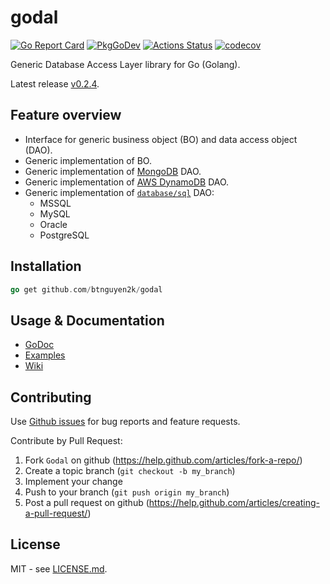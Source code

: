 # godal

[![Go Report Card](https://goreportcard.com/badge/github.com/btnguyen2k/godal)](https://goreportcard.com/report/github.com/btnguyen2k/godal)
[![PkgGoDev](https://pkg.go.dev/badge/github.com/btnguyen2k/godal)](https://pkg.go.dev/github.com/btnguyen2k/godal)
[![Actions Status](https://github.com/btnguyen2k/godal/workflows/godal/badge.svg)](https://github.com/btnguyen2k/godal/actions)
[![codecov](https://codecov.io/gh/btnguyen2k/godal/branch/master/graph/badge.svg?token=0L23UTJHOZ)](https://codecov.io/gh/btnguyen2k/godal)

Generic Database Access Layer library for Go (Golang).

Latest release [v0.2.4](RELEASE-NOTES.md).

## Feature overview

- Interface for generic business object (BO) and data access object (DAO).
- Generic implementation of BO.
- Generic implementation of [MongoDB](https://www.mongodb.com/) DAO.
- Generic implementation of [AWS DynamoDB](https://aws.amazon.com/dynamodb/) DAO.
- Generic implementation of [`database/sql`](https://golang.org/pkg/database/sql/) DAO:
  - MSSQL
  - MySQL
  - Oracle
  - PostgreSQL

## Installation

```go
go get github.com/btnguyen2k/godal
```

## Usage & Documentation

- [GoDoc](https://pkg.go.dev/github.com/btnguyen2k/godal?tab=doc)
- [Examples](examples/)
- [Wiki](https://github.com/btnguyen2k/godal/wiki)


## Contributing

Use [Github issues](https://github.com/btnguyen2k/godal/issues) for bug reports and feature requests.

Contribute by Pull Request:

1. Fork `Godal` on github (https://help.github.com/articles/fork-a-repo/)
2. Create a topic branch (`git checkout -b my_branch`)
3. Implement your change
4. Push to your branch (`git push origin my_branch`)
5. Post a pull request on github (https://help.github.com/articles/creating-a-pull-request/)


## License

MIT - see [LICENSE.md](LICENSE.md).
